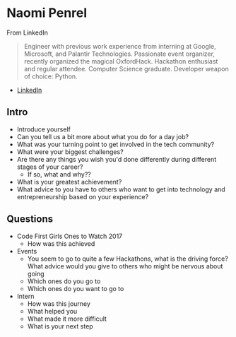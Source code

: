 # Naomi Penrel

From LinkedIn
>  Engineer with previous work experience from interning at Google, Microsoft, and Palantir Technologies. Passionate event organizer, recently organized the magical OxfordHack. Hackathon enthusiast and regular attendee. Computer Science graduate. Developer weapon of choice: Python.

- [LinkedIn](https://www.linkedin.com/in/npentrel/)

## Intro

- Introduce yourself
- Can you tell us a bit more about what you do for a day job?
- What was your turning point to get involved in the tech community?
- What were your biggest challenges?
- Are there any things you wish you'd done differently during different stages of your career?
   - If so, what and why??
- What is your greatest achievement?
- What advice to you have to others who want to get into technology and entrepreneurship based on your experience?

## Questions

- Code First Girls Ones to Watch 2017
   - How was this achieved
- Events
   - You seem to go to quite a few Hackathons, what is the driving force? What advice would you give to others who might be nervous about going
   - Which ones do you go to
   - Which ones do you want to go to
- Intern
   - How was this journey
   - What helped you
   - What made it more difficult
   - What is your next step
